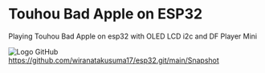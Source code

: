 # Touhou Bad Apple on ESP32 
Playing Touhou Bad Apple on esp32 with OLED LCD i2c and DF Player Mini

![Logo GitHub](https://raw.githubusercontent.com/nama-user/nama-repo/main/images/logo.png)
https://github.com/wiranatakusuma17/esp32.git/main/Snapshot
